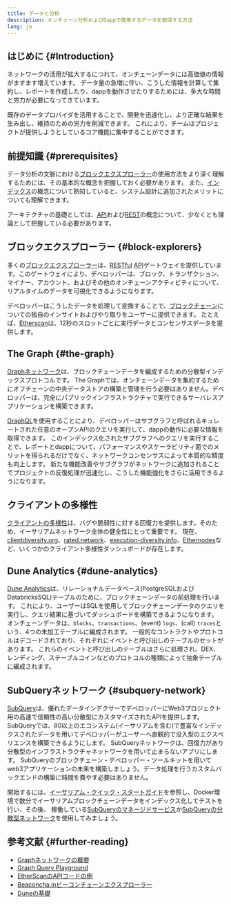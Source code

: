 ```yaml
---
title: データと分析
description: オンチェーン分析およびDappで使用するデータを取得する方法
lang: ja
---
```


## はじめに {#Introduction}

ネットワークの活用が拡大するにつれて、オンチェーンデータには高価値の情報がますます増えています。 データ量の急増に伴い、こうした情報を計算して集約し、レポートを作成したり、dappを動作させたりするためには、多大な時間と労力が必要になってきています。

既存のデータプロバイダを活用することで、開発を迅速化し、より正確な結果を生み出し、維持のための労力を削減できます。 これにより、チームはプロジェクトが提供しようとしているコア機能に集中することができます。

## 前提知識 {#prerequisites}

データ分析の文脈における[ブロックエクスプローラー](/developers/docs/data-and-analytics/block-explorers/)の使用方法をより深く理解するためには、その基本的な概念を把握しておく必要があります。 また、[インデックス](/glossary/#index)の概念について熟知していると、システム設計に追加されたメリットについても理解できます。

アーキテクチャの基礎としては、[API](https://www.wikipedia.org/wiki/API)および[REST](https://www.wikipedia.org/wiki/Representational_state_transfer)の概念について、少なくとも理論として把握している必要があります。

## ブロックエクスプローラー {#block-explorers}

多くの[ブロックエクスプローラー](/developers/docs/data-and-analytics/block-explorers/)は、[RESTful](https://www.wikipedia.org/wiki/Representational_state_transfer) [API](https://www.wikipedia.org/wiki/API)ゲートウェイを提供しています。このゲートウェイにより、デベロッパーは、ブロック、トランザクション、マイナー、アカウント、およびその他のオンチェーンアクティビティについて、リアルタイムのデータを可視化できるようになります。

デベロッパーはこうしたデータを処理して変換することで、[ブロックチェーン](/glossary/#blockchain)についての独自のインサイトおよびやり取りをユーザーに提供できます。 たとえば、[Etherscan](https://etherscan.io)は、12秒のスロットごとに実行データとコンセンサスデータを提供します。

## The Graph {#the-graph}

[Graphネットワーク](https://thegraph.com/)は、ブロックチェーンデータを編成するための分散型インデックスプロトコルです。 The Graphでは、オンチェーンデータを集約するためにオフチェーンの中央データストアの構築と管理を行う必要はありません。デベロッパーは、完全にパブリックインフラストラクチャで実行できるサーバレスアプリケーションを構築できます。

[GraphQL](https://graphql.org/)を使用することにより、デベロッパーはサブグラフと呼ばれるキュレートされた任意のオープンAPIのクエリを実行して、dappの動作に必要な情報を取得できます。 このインデックス化されたサブグラフへのクエリを実行することで、レポートとdappについて、パフォーマンスやスケーラビリティ面でのメリットを得られるだけでなく、ネットワークコンセンサスによって本質的な精度も向上します。 新たな機能改善やサブグラフがネットワークに追加されることでプロジェクトの反復処理が迅速化し、こうした機能強化をさらに活用できるようになります。

## クライアントの多様性

[クライアントの多様性](/developers/docs/nodes-and-clients/client-diversity/)は、バグや脆弱性に対する回復力を提供します。そのため、イーサリアムネットワーク全体の健全性にとって重要です。 現在、
[clientdiversity.org](https://clientdiversity.org/)、[rated.network](https://www.rated.network)、[execution-diversity.info](https://execution-diversity.info/)、[Ethernodes](https://ethernodes.org/)など、いくつかのクライアント多様性ダッシュボードが存在します。



## Dune Analytics {#dune-analytics}

[Dune Analytics](https://dune.com/)は、リレーショナルデータベース(PostgreSQLおよびDatabricksSQL)テーブルのために、ブロックチェーンデータの前処理を行います。 これにより、ユーザーはSQLを使用してブロックチェーンデータのクエリを実行し、クエリ結果に基づいてダッシュボードを構築できるようになります。 オンチェーンデータは、`blocks`、`transactions`、(event) `logs`、(call) `traces`という、4つの未加工テーブルに編成されます。 一般的なコントラクトやプロトコルはデコードされており、それぞれにイベントと呼び出しのテーブルのセットがあります。 これらのイベントと呼び出しのテーブルはさらに処理され、DEX、レンディング、ステーブルコインなどのプロトコルの種類によって抽象テーブルに編成されます。



## SubQueryネットワーク {#subquery-network}

[SubQuery](https://subquery.network/)は、優れたデータインデクサーでデベロッパーにWeb3プロジェクト用の高速で信頼性の高い分散型にカスタマイズされたAPIを提供します。 SubQueryでは、80以上のエコシステム(イーサリアムを含む)で豊富なインデックスされたデータを用いてデベロッパーがユーザーへ直観的で没入型のエクスペリエンスを構築できるようにします。 SubQueryネットワークは、回復力があり分散型のインフラストラクチャネットワークを用いて止まらないアプリにします。 SubQueryのブロックチェーン・デベロッパー・ツールキットを用いてweb3アプリケーションの未来を構築しましょう。データ処理を行うカスタムバックエンドの構築に時間を費やす必要はありません。

開始するには、[イーサリアム・クイック・スタートガイド](https://academy.subquery.network/quickstart/quickstart_chains/ethereum-gravatar.html)を参照し、Docker環境で数分でイーサリアムブロックチェーンデータをインデックス化してテストを行い、その後、 稼働している[SubQueryのマネージドサービス](https://managedservice.subquery.network/)か[SubQueryの分散型ネットワーク](https://kepler.subquery.network/explorer/home)を使用してみましょう。



## 参考文献 {#further-reading}

- [Graphネットワークの概要](https://thegraph.com/docs/en/about/network/)
- [Graph Query Playground](https://thegraph.com/explorer/subgraph/graphprotocol/graph-network-mainnet?version=current)
- [EtherScanのAPIコードの例](https://etherscan.io/apis#contracts)
- [Beaconcha.inビーコンチェーンエクスプローラー](https://beaconcha.in)
- [Duneの基礎](https://docs.dune.com/#dune-basics)
